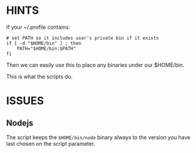 # HINTS

If your ~/.profile contains:

```
# set PATH so it includes user's private bin if it exists
if [ -d "$HOME/bin" ] ; then
    PATH="$HOME/bin:$PATH"
fi
```

Then we can easily use this to place any binaries under our $HOME/bin.

This is what the scripts do.


# ISSUES

## Nodejs

The script keeps the `$HOME/bin/node` binary always to the version you have last chosen on the script parameter.
